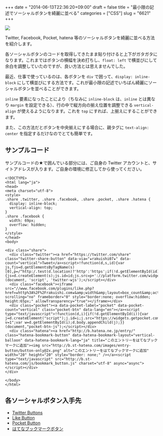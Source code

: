 +++
date = "2014-06-13T22:36:20+09:00"
draft = false
title = "最小限の記述でソーシャルボタンを綺麗に並べる"
categories = ["CSS"]
slug = "6621"
+++

![](/images/2014/06/6621_1.png)

Twitter, Facebook, Pocket, hatena 等のソーシャルボタンを綺麗に並べる方法を紹介します。

各ソーシャルボタンのコードを取得してきたまま貼り付けると上下がガタガタになります。これまではボタンの横幅を決め打ちし、`float: left` で横並びにして余白を調整していたのですが、良い方法とは思えませんでした。

最近、仕事で使っているのは、各ボタンを `div` で囲って、`display: inline-block` にして横並びにする方法です。これが最小限の記述でいちばん綺麗にソーシャルボタンを並べることができます。

`inline` 要素になったことにより（ちなみに `inline-block` は、`inline` とは異なり `margin` を設定できる）、行の中で縦方向の揃え位置を調整できる `vertical-align` が使えるようになります。これを `top` にすれば、上揃えにすることができます。

また、この方法だとボタンを中央揃えにする場合に、親タグに `text-align: center` を指定するだけなのでとても簡単です。

## サンプルコード

サンプルコードの★で囲んでいる部分には、ご自身の Twitter アカウントと、サイトアドレスが入ります。ご自身の環境に修正してから使ってください。

```
<!DOCTYPE>
<html lang="ja">
<head>
<meta charset="utf-8">
<style>
.share .twitter, .share .facebook, .share .pocket, .share .hatena {
  display: inline-block;
  vertical-align: top;
}
.share .facebook {
  width: 69px;
  overflow: hidden;
}
</style>
</head>
<body>

<div class="share">
  <div class="twitter"><a href="https://twitter.com/share" class="twitter-share-button" data-via="★rakuishi07★" data-count="vertical">Tweet</a><script>!function(d,s,id){var js,fjs=d.getElementsByTagName(s)[0],p=/^http:/.test(d.location)?'http':'https';if(!d.getElementById(id)){js=d.createElement(s);js.id=id;js.src=p+'://platform.twitter.com/widgets.js';fjs.parentNode.insertBefore(js,fjs);}}(document, 'script', 'twitter-wjs');</script></div>
  <div class="facebook"><iframe src="//www.facebook.com/plugins/like.php?href=★http%3A%2F%2Frakuishi.com★&amp;width&amp;layout=box_count&amp;action=like&amp;show_faces=false&amp;share=false&amp;height=65" scrolling="no" frameborder="0" style="border:none; overflow:hidden; height:65px;" allowTransparency="true"></iframe></div>
  <div class="pocket"><a data-pocket-label="pocket" data-pocket-count="vertical" class="pocket-btn" data-lang="en"></a><script type="text/javascript">!function(d,i){if(!d.getElementById(i)){var j=d.createElement("script");j.id=i;j.src="https://widgets.getpocket.com/v1/j/btn.js?v=1";var w=d.getElementById(i);d.body.appendChild(j);}}(document,"pocket-btn-js");</script></div>
  <div class="hatena"><a href="http://b.hatena.ne.jp/entry/" class="hatena-bookmark-button" data-hatena-bookmark-layout="vertical-balloon" data-hatena-bookmark-lang="ja" title="このエントリーをはてなブックマークに追加"><img src="http://b.st-hatena.com/images/entry-button/button-only@2x.png" alt="このエントリーをはてなブックマークに追加" width="20" height="20" style="border: none;" /></a><script type="text/javascript" src="http://b.st-hatena.com/js/bookmark_button.js" charset="utf-8" async="async"></script></div>
</div>

</body>
</html>
```

## 各ソーシャルボタン入手先


* [Twitter Buttons](https://about.twitter.com/resources/buttons)
* [Like Button](https://developers.facebook.com/docs/plugins/like-button)
* [Pocket Button](http://getpocket.com/publisher/button)
* [はてなブックマークボタン](http://b.hatena.ne.jp/guide/bbutton)

